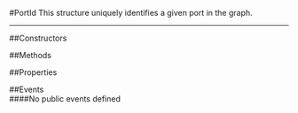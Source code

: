 #PortId
  This structure uniquely identifies a given port in the graph. 

---
##Constructors 


##Methods  





##Properties  




##Events  
####No public events defined

